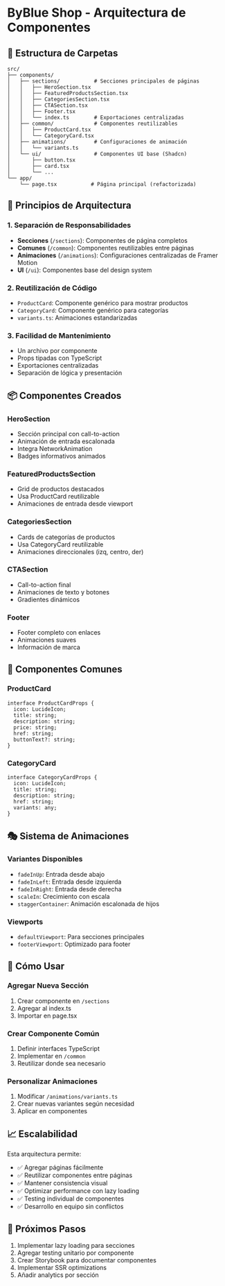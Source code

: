 # ByBlue Shop - Arquitectura de Componentes

## 📁 Estructura de Carpetas

```
src/
├── components/
│   ├── sections/           # Secciones principales de páginas
│   │   ├── HeroSection.tsx
│   │   ├── FeaturedProductsSection.tsx
│   │   ├── CategoriesSection.tsx
│   │   ├── CTASection.tsx
│   │   ├── Footer.tsx
│   │   └── index.ts        # Exportaciones centralizadas
│   ├── common/             # Componentes reutilizables
│   │   ├── ProductCard.tsx
│   │   └── CategoryCard.tsx
│   ├── animations/         # Configuraciones de animación
│   │   └── variants.ts
│   └── ui/                 # Componentes UI base (Shadcn)
│       ├── button.tsx
│       ├── card.tsx
│       └── ...
└── app/
    └── page.tsx           # Página principal (refactorizada)
```

## 🎯 Principios de Arquitectura

### 1. **Separación de Responsabilidades**
- **Secciones** (`/sections`): Componentes de página completos
- **Comunes** (`/common`): Componentes reutilizables entre páginas
- **Animaciones** (`/animations`): Configuraciones centralizadas de Framer Motion
- **UI** (`/ui`): Componentes base del design system

### 2. **Reutilización de Código**
- `ProductCard`: Componente genérico para mostrar productos
- `CategoryCard`: Componente genérico para categorías
- `variants.ts`: Animaciones estandarizadas

### 3. **Facilidad de Mantenimiento**
- Un archivo por componente
- Props tipadas con TypeScript
- Exportaciones centralizadas
- Separación de lógica y presentación


## 📦 Componentes Creados

### **HeroSection**
- Sección principal con call-to-action
- Animación de entrada escalonada
- Integra NetworkAnimation
- Badges informativos animados

### **FeaturedProductsSection**
- Grid de productos destacados
- Usa ProductCard reutilizable
- Animaciones de entrada desde viewport

### **CategoriesSection**
- Cards de categorías de productos
- Usa CategoryCard reutilizable
- Animaciones direccionales (izq, centro, der)

### **CTASection**
- Call-to-action final
- Animaciones de texto y botones
- Gradientes dinámicos

### **Footer**
- Footer completo con enlaces
- Animaciones suaves
- Información de marca

## 🎨 Componentes Comunes

### **ProductCard**
```tsx
interface ProductCardProps {
  icon: LucideIcon;
  title: string;
  description: string;
  price: string;
  href: string;
  buttonText?: string;
}
```

### **CategoryCard**
```tsx
interface CategoryCardProps {
  icon: LucideIcon;
  title: string;
  description: string;
  href: string;
  variants: any;
}
```

## 🎭 Sistema de Animaciones

### **Variantes Disponibles**
- `fadeInUp`: Entrada desde abajo
- `fadeInLeft`: Entrada desde izquierda
- `fadeInRight`: Entrada desde derecha
- `scaleIn`: Crecimiento con escala
- `staggerContainer`: Animación escalonada de hijos

### **Viewports**
- `defaultViewport`: Para secciones principales
- `footerViewport`: Optimizado para footer

## 🔧 Cómo Usar

### **Agregar Nueva Sección**
1. Crear componente en `/sections`
2. Agregar al index.ts
3. Importar en page.tsx

### **Crear Componente Común**
1. Definir interfaces TypeScript
2. Implementar en `/common`
3. Reutilizar donde sea necesario

### **Personalizar Animaciones**
1. Modificar `/animations/variants.ts`
2. Crear nuevas variantes según necesidad
3. Aplicar en componentes

## 📈 Escalabilidad

Esta arquitectura permite:
- ✅ Agregar páginas fácilmente
- ✅ Reutilizar componentes entre páginas
- ✅ Mantener consistencia visual
- ✅ Optimizar performance con lazy loading
- ✅ Testing individual de componentes
- ✅ Desarrollo en equipo sin conflictos

## 🎯 Próximos Pasos

1. Implementar lazy loading para secciones
2. Agregar testing unitario por componente
3. Crear Storybook para documentar componentes
4. Implementar SSR optimizations
5. Añadir analytics por sección
